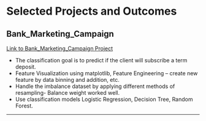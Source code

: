 Selected Projects and Outcomes
==============================
## Bank_Marketing_Campaign

[Link to Bank_Marketing_Campaign Project](https://github.com/tripidhoble/Greyatom-Hackathon1)

- The classification goal is to predict if the client will subscribe a term deposit. 
- Feature Visualization using matplotlib, Feature Engineering – create new feature by data binning and addition, etc. 
- Handle the imbalance dataset by applying different methods of resampling- Balance weight worked well. 
- Use classification models Logistic Regression, Decision Tree, Random Forest. 

___
